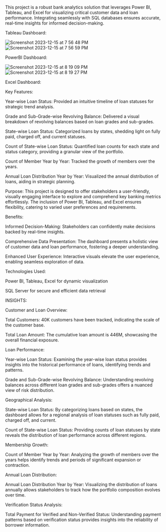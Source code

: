 This project is a robust bank analytics solution that leverages Power BI, Tableau, and Excel for visualizing critical customer data and loan performance. Integrating seamlessly with SQL databases ensures accurate, real-time insights for informed decision-making.

Tableau Dashboard:

![Screenshot 2023-12-15 at 7 56 48 PM](https://github.com/mohitpandey28/Bank-Analytics/assets/149960816/38fa4308-bcd4-474b-b8f7-08f2015c9558)
![Screenshot 2023-12-15 at 7 56 59 PM](https://github.com/mohitpandey28/Bank-Analytics/assets/149960816/c6d74b7c-92fc-404d-993b-4a6fc3e9aa35)

PowerBI Dashboard:

![Screenshot 2023-12-15 at 8 19 09 PM](https://github.com/mohitpandey28/Bank-Analytics/assets/149960816/d0e48512-1ee2-431a-a397-86257fef48ca)
![Screenshot 2023-12-15 at 8 19 27 PM](https://github.com/mohitpandey28/Bank-Analytics/assets/149960816/68448588-2a65-4866-a0e3-b32308917b78)

Excel Dashboard:





Key Features:

Year-wise Loan Status: Provided an intuitive timeline of loan statuses for strategic trend analysis.

Grade and Sub-Grade-wise Revolving Balance: Delivered a visual breakdown of revolving balances based on loan grades and sub-grades.

State-wise Loan Status: Categorized loans by states, shedding light on fully paid, charged off, and current statuses.

Count of State-wise Loan Status: Quantified loan counts for each state and status category, providing a granular view of the portfolio.

Count of Member Year by Year: Tracked the growth of members over the years.

Annual Loan Distribution Year by Year: Visualized the annual distribution of loans, aiding in strategic planning.

Purpose:
This project is designed to offer stakeholders a user-friendly, visually engaging interface to explore and comprehend key banking metrics effortlessly. The inclusion of Power BI, Tableau, and Excel ensures flexibility, catering to varied user preferences and requirements.

Benefits:

Informed Decision-Making: Stakeholders can confidently make decisions backed by real-time insights.

Comprehensive Data Presentation: The dashboard presents a holistic view of customer data and loan performance, fostering a deeper understanding.

Enhanced User Experience: Interactive visuals elevate the user experience, enabling seamless exploration of data.

Technologies Used:

Power BI, Tableau, Excel for dynamic visualization

SQL Server for secure and efficient data retrieval

INSIGHTS:

Customer and Loan Overview:

Total Customers: 40K customers have been tracked, indicating the scale of the customer base.

Total Loan Amount: The cumulative loan amount is 446M, showcasing the overall financial exposure.

Loan Performance:

Year-wise Loan Status: Examining the year-wise loan status provides insights into the historical performance of loans, identifying trends and patterns.

Grade and Sub-Grade-wise Revolving Balance: Understanding revolving balances across different loan grades and sub-grades offers a nuanced view of risk distribution.

Geographical Analysis:

State-wise Loan Status: By categorizing loans based on states, the dashboard allows for a regional analysis of loan statuses such as fully paid, charged off, and current.

Count of State-wise Loan Status: Providing counts of loan statuses by state reveals the distribution of loan performance across different regions.

Membership Growth:

Count of Member Year by Year: Analyzing the growth of members over the years helps identify trends and periods of significant expansion or contraction.

Annual Loan Distribution:

Annual Loan Distribution Year by Year: Visualizing the distribution of loans annually allows stakeholders to track how the portfolio composition evolves over time.

Verification Status Analysis:

Total Payment for Verified and Non-Verified Status: Understanding payment patterns based on verification status provides insights into the reliability of borrower information.

